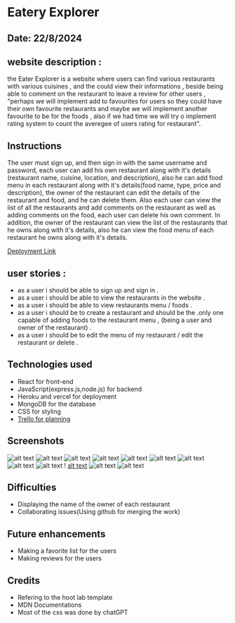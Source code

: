 
# Eatery Explorer

## Date: 22/8/2024

## website description :
the Eater Explorer is a website where users can find various restaurants with various cuisines , and the could view their informations , beside being able to comment on the restaurant to leave a review for other users , "perhaps we will implement add to favourites for users so they could have their own favourite restaurants and maybe we will implement another favourite to be for the foods , also if we had time we will try o implement rating system to count the averegee of users rating for restaurant".

## Instructions
The user must sign up, and then sign in with the same username and password, each user can add his own restaurant along with it's details (restaurant name, cuisine, location, and description), also he can add food menu in each restaurant along with it's details(food name, type, price and description), the owner of the restaurant can edit the details of the restaurant and food, and he can delete them. Also each user can view the list of all the restaurants and add comments on the restaurant as well as adding comments on the food, each user can delete his own comment. In addition, the owner of the restaurant can view the list of the restaurants that he owns along with it's details, also he can view the food menu of each restaurant he owns along with it's details.

 [Deployment Link](https://eatery-explorer-frontend-85jkykcr0-mujtaba-sultans-projects.vercel.app/)





## user stories :

* as a user i should be able to sign up and sign in .
* as a user i should be able to view the restaurants in the website .
* as a user i should be able to view restaurants menu / foods .
* as a user i should be to create a restaurant and should be the .only one capable of adding foods to the restaurant menu , (being a user and owner of the restaurant) .
* as a user i should be to edit the menu of my restaurant / edit the restaurant or delete .

## Technologies used
* React for front-end
* JavaScript(express.js,node.js) for backend
* Heroku and vercel for deployment
* MongoDB for the database
* CSS for styling
* [Trello for planning](https://trello.com/b/fWjFv1X9/eatery)

## Screenshots
![alt text](./Resources/image-1.png)
![alt text](./Resources/image-2.png) 
 ![alt text](./Resources/image-3.png) 
 ![alt text](./Resources/image-4.png)
  ![alt text](./Resources/image-5.png) 
  ![alt text](./Resources/image-6.png) 
  ![alt text](./Resources/image-7.png) 
  ![alt text](./Resources/image-8.png) 
  ![alt text](./Resources/image-9.png) !
  [alt text](./Resources/image-10.png) 
  ![alt text](./Resources/image-11.png)
   ![alt text](./Resources/image.png)


## Difficulties
* Displaying the name of the owner of each restaurant
* Collaborating issues(Using github for merging the work)

## Future enhancements
* Making a favorite list for the users
* Making reviews for the users

## Credits
* Refering to the hoot lab template
* MDN Documentations
* Most of the css was done by chatGPT
